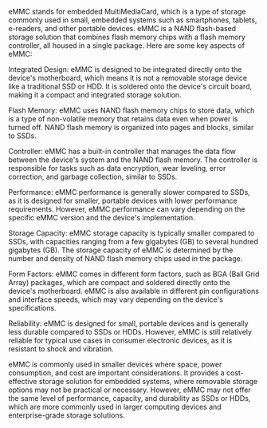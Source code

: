 eMMC stands for embedded MultiMediaCard, which is a type of storage commonly used in small, embedded systems such as smartphones, tablets, e-readers, and other portable devices. eMMC is a NAND flash-based storage solution that combines flash memory chips with a flash memory controller, all housed in a single package. Here are some key aspects of eMMC:

Integrated Design: eMMC is designed to be integrated directly onto the device's motherboard, which means it is not a removable storage device like a traditional SSD or HDD. It is soldered onto the device's circuit board, making it a compact and integrated storage solution.

Flash Memory: eMMC uses NAND flash memory chips to store data, which is a type of non-volatile memory that retains data even when power is turned off. NAND flash memory is organized into pages and blocks, similar to SSDs.

Controller: eMMC has a built-in controller that manages the data flow between the device's system and the NAND flash memory. The controller is responsible for tasks such as data encryption, wear leveling, error correction, and garbage collection, similar to SSDs.

Performance: eMMC performance is generally slower compared to SSDs, as it is designed for smaller, portable devices with lower performance requirements. However, eMMC performance can vary depending on the specific eMMC version and the device's implementation.

Storage Capacity: eMMC storage capacity is typically smaller compared to SSDs, with capacities ranging from a few gigabytes (GB) to several hundred gigabytes (GB). The storage capacity of eMMC is determined by the number and density of NAND flash memory chips used in the package.

Form Factors: eMMC comes in different form factors, such as BGA (Ball Grid Array) packages, which are compact and soldered directly onto the device's motherboard. eMMC is also available in different pin configurations and interface speeds, which may vary depending on the device's specifications.

Reliability: eMMC is designed for small, portable devices and is generally less durable compared to SSDs or HDDs. However, eMMC is still relatively reliable for typical use cases in consumer electronic devices, as it is resistant to shock and vibration.

eMMC is commonly used in smaller devices where space, power consumption, and cost are important considerations. It provides a cost-effective storage solution for embedded systems, where removable storage options may not be practical or necessary. However, eMMC may not offer the same level of performance, capacity, and durability as SSDs or HDDs, which are more commonly used in larger computing devices and enterprise-grade storage solutions.